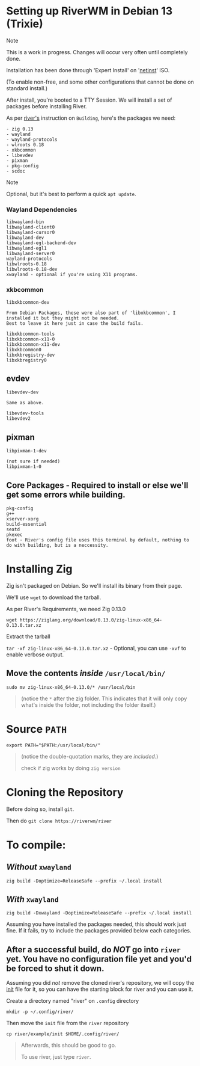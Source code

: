 # Setting up RiverWM in Debian 13 (Trixie)

> [!NOTE]
> This is a work in progress. Changes will occur very often until completely done.
> 
> Installation has been done through 'Expert Install' on '[netinst](https://cdimage.debian.org/debian-cd/current/amd64/iso-cd/debian-13.1.0-amd64-netinst.iso)' ISO.

(To enable non-free, and some other configurations that cannot be done on standard install.)

After install, you're booted to a TTY Session. We will install a set of packages before installing River.

As per [river's](https://github.com/riverwm/river) instruction on `Building`, here's the packages we need:
```
- zig 0.13
- wayland
- wayland-protocols
- wlroots 0.18
- xkbcommon
- libevdev
- pixman
- pkg-config
- scdoc
```

> [!NOTE]
> Optional, but it's best to perform a quick `apt update`.

### Wayland Dependencies
```
libwayland-bin
libwayland-client0
libwayland-cursor0
libwayland-dev
libwayland-egl-backend-dev
libwayland-egl1
libwayland-server0
wayland-protocols
libwlroots-0.18
libwlroots-0.18-dev
xwayland - optional if you're using X11 programs.
```

### xkbcommon
```
libxkbcommon-dev

From Debian Packages, these were also part of 'libxkbcommon', I installed it but they might not be needed.
Best to leave it here just in case the build fails.

libxkbcommon-tools
libxkbcommon-x11-0
libxkbcommon-x11-dev
libxkbcommon0
libxkbregistry-dev
libxkbregistry0
```

## evdev
```
libevdev-dev

Same as above.

libevdev-tools
libevdev2
```

## pixman
```
libpixman-1-dev

(not sure if needed)
libpixman-1-0
```

## Core Packages - Required to install or else we'll get some errors while building.
```
pkg-config
g++ 
xserver-xorg
build-essential
seatd
pkexec
foot - River's config file uses this terminal by default, nothing to do with building, but is a neccessity.
```

# Installing Zig

Zig isn't packaged on Debian. So we'll install its binary from their page.

We'll use `wget` to download the tarball.

As per River's Requirements, we need Zig 0.13.0

`wget https://ziglang.org/download/0.13.0/zig-linux-x86_64-0.13.0.tar.xz`

Extract the tarball

`tar -xf zig-linux-x86_64-0.13.0.tar.xz` - Optional, you can use `-xvf` to enable verbose output.

## Move the contents *inside* `/usr/local/bin/`

`sudo mv zig-linux-x86_64-0.13.0/* /usr/local/bin` 

> (notice the `*` after the zig folder. This indicates that it will only copy what's inside the folder, not including the folder itself.)

# Source `PATH` 
`export PATH="$PATH:/usr/local/bin/"`

> (notice the double-quotation marks, they are *included*.)
> 
> check if zig works by doing `zig version`

# Cloning the Repository

Before doing so, install `git`.

Then do `git clone https://riverwm/river`

# To compile:

## *Without* `xwayland`

`zig build -Doptimize=ReleaseSafe --prefix ~/.local install`

## *With* `xwayland`

`zig build -Dxwayland -Doptimize=ReleaseSafe --prefix ~/.local install`

Assuming you have installed the packages needed, this should work just fine. If it fails, try to include the packages provided below each categories.

## After a successful build, do ***NOT*** go into `river` yet. You have no configuration file yet and you'd be forced to shut it down.

Assuming you did *not* remove the cloned river's repository, we will copy the [init](https://github.com/riverwm/river/blob/master/example/init) file for it, so you can have the starting block for river and you can use it.

Create a directory named "river" on `.config` directory

`mkdir -p ~/.config/river/`

Then move the `init` file from the `river` repository

`cp river/example/init $HOME/.config/river/`

> Afterwards, this should be good to go.
>
> To use river, just type `river`.



